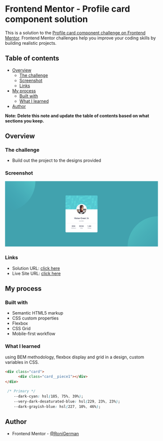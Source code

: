 # Frontend Mentor - Profile card component solution

This is a solution to the [Profile card component challenge on Frontend Mentor](https://www.frontendmentor.io/challenges/profile-card-component-cfArpWshJ). Frontend Mentor challenges help you improve your coding skills by building realistic projects.

## Table of contents

- [Overview](#overview)
  - [The challenge](#the-challenge)
  - [Screenshot](#screenshot)
  - [Links](#links)
- [My process](#my-process)
  - [Built with](#built-with)
  - [What I learned](#what-i-learned)
- [Author](#author)

**Note: Delete this note and update the table of contents based on what sections you keep.**

## Overview

### The challenge

- Build out the project to the designs provided

### Screenshot

![](/images/screenshot.png)

### Links

- Solution URL: [click here](https://github.com/ronitzdev/profile-card-design)
- Live Site URL: [click here](https://profile-card-ronitz.netlify.app/)

## My process

### Built with

- Semantic HTML5 markup
- CSS custom properties
- Flexbox
- CSS Grid
- Mobile-first workflow

### What I learned

using BEM methodology, flexbox display and grid in a design, custom variables in CSS.

```html
<div class="card">
      <div class="card__piece1"></div>
</div>
```

```css
 /* Primary */
    --dark-cyan: hsl(185, 75%, 39%);
    --very-dark-desaturated-blue: hsl(229, 23%, 23%);
    --dark-grayish-blue: hsl(227, 10%, 46%);
```

## Author

- Frontend Mentor - [@RoniGerman](https://www.frontendmentor.io/profile/RoniGerman)
